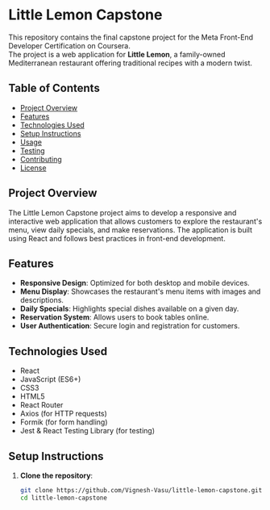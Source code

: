 # Little Lemon Capstone

This repository contains the final capstone project for the Meta Front-End Developer Certification on Coursera.  
The project is a web application for **Little Lemon**, a family-owned Mediterranean restaurant offering traditional recipes with a modern twist.

## Table of Contents

- [Project Overview](#project-overview)
- [Features](#features)
- [Technologies Used](#technologies-used)
- [Setup Instructions](#setup-instructions)
- [Usage](#usage)
- [Testing](#testing)
- [Contributing](#contributing)
- [License](#license)

## Project Overview

The Little Lemon Capstone project aims to develop a responsive and interactive web application that allows customers to explore the restaurant's menu, view daily specials, and make reservations. The application is built using React and follows best practices in front-end development.

## Features

- **Responsive Design**: Optimized for both desktop and mobile devices.
- **Menu Display**: Showcases the restaurant's menu items with images and descriptions.
- **Daily Specials**: Highlights special dishes available on a given day.
- **Reservation System**: Allows users to book tables online.
- **User Authentication**: Secure login and registration for customers.

## Technologies Used

- React
- JavaScript (ES6+)
- CSS3
- HTML5
- React Router
- Axios (for HTTP requests)
- Formik (for form handling)
- Jest & React Testing Library (for testing)

## Setup Instructions

1. **Clone the repository**:

   ```bash
   git clone https://github.com/Vignesh-Vasu/little-lemon-capstone.git
   cd little-lemon-capstone
